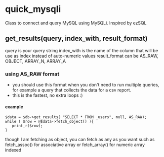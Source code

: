 # quick_mysqli
Class to connect and query MySQL using MySQLi. Inspired by ezSQL

## get_results(query, index_with, result_format)
query is your query string
index_with is the name of the column that will be use as index instead of auto-numeric values
result_format can be AS_RAW, OBJECT, ARRAY_N, ARRAY_A

### using AS_RAW format

 - you should use this format when you don't need to run multiple queries, for example a query that collects the data for a csv report.
 - this is the fastest, no extra loops :)

 #### example
 ```
$data = $db->get_results( "SELECT * FROM _users", null, AS_RAW);
while ( $row = @$data->fetch_object() ){
    print_r($row);
}
 ```

though I am fetching as object, you can fetch as any as you want such as fetch_assoc() for associative array or fetch_array() for numeric array indexed
